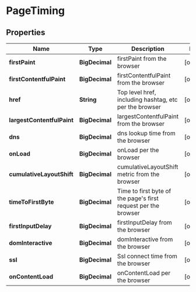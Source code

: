 

# PageTiming


## Properties

| Name | Type | Description | Notes |
|------------ | ------------- | ------------- | -------------|
|**firstPaint** | **BigDecimal** | firstPaint from the browser |  [optional] |
|**firstContentfulPaint** | **BigDecimal** | firstContentfulPaint from the browser |  [optional] |
|**href** | **String** | Top level href, including hashtag, etc per the browser |  [optional] |
|**largestContentfulPaint** | **BigDecimal** | largestContentfulPaint from the browser |  [optional] |
|**dns** | **BigDecimal** | dns lookup time from the browser |  [optional] |
|**onLoad** | **BigDecimal** | onLoad per the browser |  [optional] |
|**cumulativeLayoutShift** | **BigDecimal** | cumulativeLayoutShift metric from the browser |  [optional] |
|**timeToFirstByte** | **BigDecimal** | Time to first byte of the page&#39;s first request per the browser |  [optional] |
|**firstInputDelay** | **BigDecimal** | firstInputDelay from the browser |  [optional] |
|**domInteractive** | **BigDecimal** | domInteractive from the browser |  [optional] |
|**ssl** | **BigDecimal** | Ssl connect time from the browser |  [optional] |
|**onContentLoad** | **BigDecimal** | onContentLoad per the browser |  [optional] |



